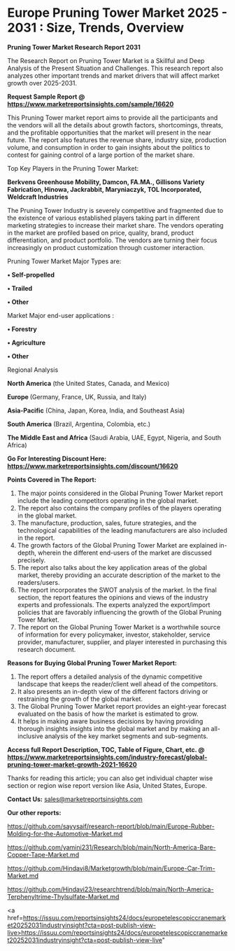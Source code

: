 # Europe Pruning Tower Market 2025 - 2031 : Size, Trends, Overview

<strong>Pruning Tower Market Research Report 2031</strong>

The Research Report on Pruning Tower Market is a Skillful and Deep Analysis of the Present Situation and Challenges. This research report also analyzes other important trends and market drivers that will affect market growth over 2025-2031.

<strong>Request Sample Report @ <a href=https://www.marketreportsinsights.com/sample/16620>https://www.marketreportsinsights.com/sample/16620</a></strong>

This Pruning Tower market report aims to provide all the participants and the vendors will all the details about growth factors, shortcomings, threats, and the profitable opportunities that the market will present in the near future. The report also features the revenue share, industry size, production volume, and consumption in order to gain insights about the politics to contest for gaining control of a large portion of the market share.

Top Key Players in the Pruning Tower Market:

<strong>Berkvens Greenhouse Mobility, Damcon, FA.MA., Gillisons Variety Fabrication, Hinowa, Jackrabbit, Maryniaczyk, TOL Incorporated, Weldcraft Industries</strong>

The Pruning Tower Industry is severely competitive and fragmented due to the existence of various established players taking part in different marketing strategies to increase their market share. The vendors operating in the market are profiled based on price, quality, brand, product differentiation, and product portfolio. The vendors are turning their focus increasingly on product customization through customer interaction.

Pruning Tower Market Major Types are:

<strong>• Self-propelled

• Trailed

• Other</strong>

Market Major end-user applications :

<strong>• Forestry

• Agriculture

• Other</strong>

Regional Analysis

</u><strong><b>North America</b></strong> (the United States, Canada, and Mexico)

<strong><b>Europe </b></strong>(Germany, France, UK, Russia, and Italy)

<strong><b>Asia-Pacific</b></strong> (China, Japan, Korea, India, and Southeast Asia)

<strong><b>South America</b></strong> (Brazil, Argentina, Colombia, etc.)

<strong><b>The Middle East and Africa</b></strong> (Saudi Arabia, UAE, Egypt, Nigeria, and South Africa)

<strong>Go For Interesting Discount Here: <a href=https://www.marketreportsinsights.com/discount/16620>https://www.marketreportsinsights.com/discount/16620</a></strong>

<strong>Points Covered in The Report:</strong>
<ol>
  <li>The major points considered in the Global Pruning Tower Market report include the leading competitors operating in the global market.</li>
  <li>The report also contains the company profiles of the players operating in the global market.</li>
  <li>The manufacture, production, sales, future strategies, and the technological capabilities of the leading manufacturers are also included in the report.</li>
  <li>The growth factors of the Global Pruning Tower Market are explained in-depth, wherein the different end-users of the market are discussed precisely.</li>
  <li>The report also talks about the key application areas of the global market, thereby providing an accurate description of the market to the readers/users.</li>
  <li>The report incorporates the SWOT analysis of the market. In the final section, the report features the opinions and views of the industry experts and professionals. The experts analyzed the export/import policies that are favorably influencing the growth of the Global Pruning Tower Market.</li>
  <li>The report on the Global Pruning Tower Market is a worthwhile source of information for every policymaker, investor, stakeholder, service provider, manufacturer, supplier, and player interested in purchasing this research document.</li>
</ol>
<strong>Reasons for Buying Global Pruning Tower Market Report:</strong>

<ol>
  <li>The report offers a detailed analysis of the dynamic competitive landscape that keeps the reader/client well ahead of the competitors.</li>
  <li>It also presents an in-depth view of the different factors driving or restraining the growth of the global market.</li>
  <li>The Global Pruning Tower Market report provides an eight-year forecast evaluated on the basis of how the market is estimated to grow.</li>
  <li>It helps in making aware business decisions by having providing thorough insights insights into the global market and by making an all-inclusive analysis of the key market segments and sub-segments.</li>
</ol>
<strong>Access full Report Description, TOC, Table of Figure, Chart, etc. @ <a href=https://www.marketreportsinsights.com/industry-forecast/global-pruning-tower-market-growth-2021-16620>https://www.marketreportsinsights.com/industry-forecast/global-pruning-tower-market-growth-2021-16620</a></strong>


Thanks for reading this article; you can also get individual chapter wise section or region wise report version like Asia, United States, Europe.

<strong>Contact Us:</strong>
sales@marketreportsinsights.com

<strong>Our other reports:</strong>

<a href=https://github.com/sayysaif/research-report/blob/main/Europe-Rubber-Molding-for-the-Automotive-Market.md>https://github.com/sayysaif/research-report/blob/main/Europe-Rubber-Molding-for-the-Automotive-Market.md</a>

<a href=https://github.com/yamini231/Research/blob/main/North-America-Bare-Copper-Tape-Market.md>https://github.com/yamini231/Research/blob/main/North-America-Bare-Copper-Tape-Market.md</a>

<a href=https://github.com/Hindavi8/Marketgrowth/blob/main/Europe-Car-Trim-Market.md>https://github.com/Hindavi8/Marketgrowth/blob/main/Europe-Car-Trim-Market.md</a>

<a href=https://github.com/Hindavi23/researchtrend/blob/main/North-America-Terphenyltrime-Thylsulfate-Market.md>https://github.com/Hindavi23/researchtrend/blob/main/North-America-Terphenyltrime-Thylsulfate-Market.md</a>

<a href=https://issuu.com/reportsinsights24/docs/europetelescopiccranemarket20252031industryinsight?cta=post-publish-view-live>https://issuu.com/reportsinsights24/docs/europetelescopiccranemarket20252031industryinsight?cta=post-publish-view-live</a>"
